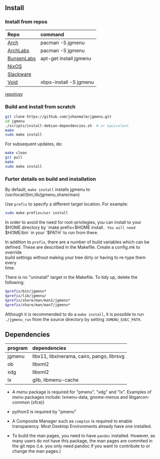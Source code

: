 Install
-------

### Install from repos

| Repo                                                                                   | command                |
| :---                                                                                   | :---                   |
| [Arch](https://www.archlinux.org/packages/community/x86_64/jgmenu/)                    | pacman -S jgmenu       |
| [ArchLabs](https://github.com/ARCHLabs/archlabs_repo/tree/master/x86_64)               | pacman -S jgmenu       |
| [BunsenLabs](http://eu.pkg.bunsenlabs.org/debian/pool/main/j/jgmenu/)                  | apt-get install jgmenu |
| [NixOS](https://github.com/NixOS/nixpkgs/tree/master/pkgs/applications/misc/jgmenu)    |                        |
| [Slackware](https://slackbuilds.org/repository/14.2/desktop/jgmenu/)                   |                        |
| [Void](https://github.com/voidlinux/void-packages/blob/master/srcpkgs/jgmenu/template) | xbps-install -S jgmenu |

[repology](https://repology.org/metapackage/jgmenu/versions)

### Build and install from scratch

```bash
git clone https://github.com/johanmalm/jgmenu.git
cd jgmenu
./scripts/install-debian-dependencies.sh  # or equivalent
make
sudo make install
```

For subsequent updates, do:

```bash
make clean
git pull
make
sudo make install
```

### Furter details on build and installation

By default, `make install` installs jgmenu to  
/usr/local/{bin,lib/jgmenu,share/man}  

Use `prefix` to specify a different target location. For example: 

```bash
sudo make prefix=/usr install
```

In order to avoid the need for root-privilegies, you can install to your $HOME  
directory by `make prefix=$HOME install`. You will need `$HOME/bin` in your  
`$PATH` to run from there.  

In addition to `prefix`, there are a number of build variables which can be  
defined. These are described in the Makefile. Create a config.mk to override  
build settings without making your tree dirty or having to re-type them every  
time. 

There is no "uninstall" target in the Makefile. To tidy up, delete the
following:

```bash
$prefix/bin/jgmenu*
$prefix/lib/jgmenu/
$prefix/share/man/man1/jgmenu*
$prefix/share/man/man7/jgmenu*
```

Although it is recommended to do a `make install`, it is possible to run
`./jgmenu_run` from the source directory by setting `JGMENU_EXEC_PATH`.

Dependencies
------------

| program | dependencies                                |
| :---    | :---                                        |
| jgmenu  | libx11, libxinerama, cairo, pango, librsvg  |
| ob      | libxml2                                     |
| xdg     | libxml2                                     |
| lx      | glib, libmenu-cache                         |


  - A *menu* package  is required for "pmenu", "xdg" and "lx".
    Examples of *menu* packages include: lxmenu-data, gnome-menus
    and libgarcon-common (xfce))

  - python3 is required by "pmenu"

  - A Composite Manager such as `compton` is required to enable transparency.
    Most Desktop Environments already have one installed.

  - To build the man pages, you need to have `pandoc` installed. However, as
    many users do not have this package, the man pages are commited in the git
    repo (i.e. you only need pandoc if you want to contribute to or change the
    man pages.)

